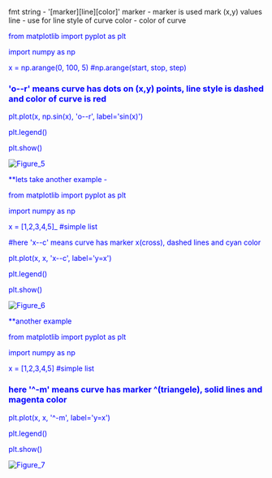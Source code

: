 fmt string - '[marker][line][color]'
marker - marker is used mark (x,y) values
line - use for line style of curve
color - color of curve

<span style="color:blue">
from matplotlib import pyplot as plt 

import numpy as np
</span>

x = np.arange(0, 100, 5)  #np.arange(start, stop, step)

### 'o--r' means curve has dots on (x,y) points, line style is dashed and color of curve is red

plt.plot(x, np.sin(x), 'o--r', label='sin(x)')

plt.legend()

plt.show()

![Figure_5](https://user-images.githubusercontent.com/100432854/159161287-317798c2-5890-4c29-902f-97bed58a076a.png)


**lets take another example - 

from matplotlib import pyplot as plt

import numpy as np
 
x = [1,2,3,4,5]_ #simple list

#here 'x--c' means curve has marker x(cross), dashed lines and cyan color

plt.plot(x, x, 'x--c', label='y=x')

plt.legend()

plt.show()

![Figure_6](https://user-images.githubusercontent.com/100432854/159161761-5182ea84-6347-42f2-906a-e1e884b5a5a8.png)

**another example

from matplotlib import pyplot as plt

import numpy as np
 
x = [1,2,3,4,5] #simple list

### here '^-m' means curve has marker ^(triangele), solid lines and magenta color

plt.plot(x, x, '^-m', label='y=x')

plt.legend()

plt.show()

![Figure_7](https://user-images.githubusercontent.com/100432854/159162044-b072f4a3-236b-45ef-93b3-64ff3a321a60.png)

